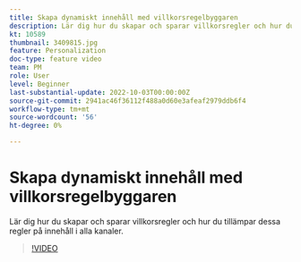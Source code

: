 ```yaml
---
title: Skapa dynamiskt innehåll med villkorsregelbyggaren
description: Lär dig hur du skapar och sparar villkorsregler och hur du tillämpar dessa regler på innehåll i alla kanaler.
kt: 10589
thumbnail: 3409815.jpg
feature: Personalization
doc-type: feature video
team: PM
role: User
level: Beginner
last-substantial-update: 2022-10-03T00:00:00Z
source-git-commit: 2941ac46f36112f488a0d60e3afeaf2979ddb6f4
workflow-type: tm+mt
source-wordcount: '56'
ht-degree: 0%

---
```


# Skapa dynamiskt innehåll med villkorsregelbyggaren

Lär dig hur du skapar och sparar villkorsregler och hur du tillämpar dessa regler på innehåll i alla kanaler.

>[!VIDEO](https://video.tv.adobe.com/v/3409815?quality=12)
